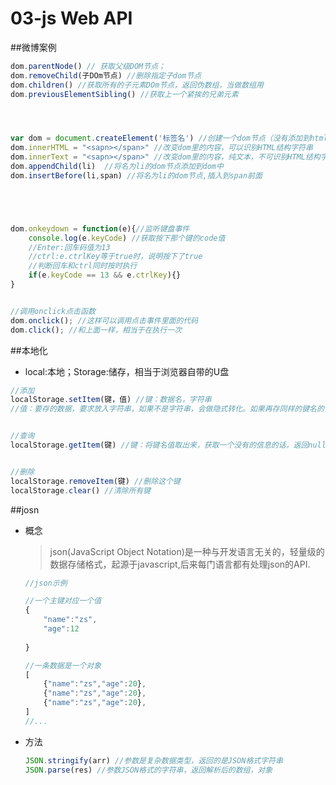 # 03-js Web API

##微博案例

```js
dom.parentNode() // 获取父级DOM节点；
dom.removeChild(子DOm节点) //删除指定子dom节点
dom.children() //获取所有的子元素DOm节点，返回伪数组，当做数组用
dom.previousElementSibling() //获取上一个紧挨的兄弟元素




var dom = document.createElement('标签名') //创建一个dom节点（没有添加到html）
dom.innerHTML = "<sapn></span>" //改变dom里的内容，可以识别HTML结构字符串
dom.innerText = "<sapn></span>" //改变dom里的内容，纯文本，不可识别HTML结构字符串
dom.appendChild(li)  //将名为li的dom节点添加到dom中
dom.insertBefore(li,span) //将名为li的dom节点,插入到span前面





dom.onkeydown = function(e){//监听键盘事件
    console.log(e.keyCode) //获取按下那个键的code值
    //Enter:回车码值为13 
    //ctrl:e.ctrlKey等于true时，说明按下了true
    //判断回车和ctrl同时按时执行
    if(e.keyCode == 13 && e.ctrlKey){}
}


//调用onclick点击函数
dom.onclick(); //这样可以调用点击事件里面的代码
dom.click(); //和上面一样，相当于在执行一次
```

##本地化

+ local:本地；Storage:储存，相当于浏览器自带的U盘

```js
//添加
localStorage.setItem(键，值) //键：数据名，字符串
//值：要存的数据，要求放入字符串，如果不是字符串，会做隐式转化。如果再存同样的键名的话，会覆盖掉以前的值。


//查询
localStorage.getItem(键) //键：将键名值取出来，获取一个没有的信息的话，返回null


//删除
localStorage.removeItem(键) //删除这个键
localStorage.clear() //清除所有键
```

##josn

+ 概念

  > json(JavaScript Object Notation)是一种与开发语言无关的，轻量级的数据存储格式，起源于javascript,后来每门语言都有处理json的API.

  ```js
  //json示例
  
  //一个主键对应一个值
  {
      "name":"zs",
      "age":12
          
  }
  
  //一条数据是一个对象
  [
      {"name":"zs","age":20},
      {"name":"zs","age":20},
      {"name":"zs","age":20},
  ]
  //...
  ```

+ 方法

  ```js
  JSON.stringify(arr) //参数是复杂数据类型，返回的是JSON格式字符串
  JSON.parse(res) //参数JSON格式的字符串，返回解析后的数组，对象
  ```

  

